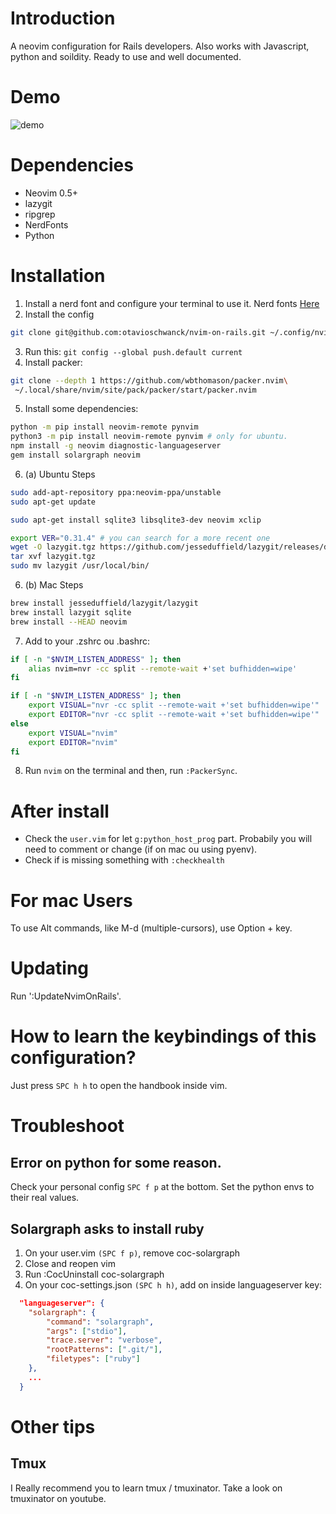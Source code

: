 # Introduction

A neovim configuration for Rails developers.  Also works with Javascript, python and soildity.  Ready to use and well
documented.

# Demo

![demo](demo.gif)

# Dependencies
- Neovim 0.5+
- lazygit
- ripgrep
- NerdFonts
- Python

# Installation

1. Install a nerd font and configure your terminal to use it.  Nerd fonts [Here](https://www.nerdfonts.com/font-downloads)
2. Install the config

```sh
git clone git@github.com:otavioschwanck/nvim-on-rails.git ~/.config/nvim
```

3. Run this: `git config --global push.default current`
4. Install packer:
```sh
git clone --depth 1 https://github.com/wbthomason/packer.nvim\
 ~/.local/share/nvim/site/pack/packer/start/packer.nvim
```
5. Install some dependencies:

```sh
python -m pip install neovim-remote pynvim
python3 -m pip install neovim-remote pynvim # only for ubuntu.
npm install -g neovim diagnostic-languageserver
gem install solargraph neovim
```

6. (a) Ubuntu Steps

```sh
sudo add-apt-repository ppa:neovim-ppa/unstable
sudo apt-get update

sudo apt-get install sqlite3 libsqlite3-dev neovim xclip

export VER="0.31.4" # you can search for a more recent one
wget -O lazygit.tgz https://github.com/jesseduffield/lazygit/releases/download/v${VER}/lazygit_${VER}_Linux_x86_64.tar.gz
tar xvf lazygit.tgz
sudo mv lazygit /usr/local/bin/
```

6. (b) Mac Steps

```sh
brew install jesseduffield/lazygit/lazygit
brew install lazygit sqlite
brew install --HEAD neovim
```

7. Add to your .zshrc ou .bashrc:

```sh
if [ -n "$NVIM_LISTEN_ADDRESS" ]; then
    alias nvim=nvr -cc split --remote-wait +'set bufhidden=wipe'
fi

if [ -n "$NVIM_LISTEN_ADDRESS" ]; then
    export VISUAL="nvr -cc split --remote-wait +'set bufhidden=wipe'"
    export EDITOR="nvr -cc split --remote-wait +'set bufhidden=wipe'"
else
    export VISUAL="nvim"
    export EDITOR="nvim"
fi
```

8. Run `nvim` on the terminal and then, run `:PackerSync`.

# After install

- Check the `user.vim` for let `g:python_host_prog` part.  Probabily you will need to comment or change (if on mac ou using pyenv).
- Check if is missing something with `:checkhealth`

# For mac Users

To use Alt commands, like M-d (multiple-cursors), use Option + key.

# Updating

Run ':UpdateNvimOnRails'.

# How to learn the keybindings of this configuration?

Just press `SPC h h` to open the handbook inside vim.

# Troubleshoot

## Error on python for some reason.

Check your personal config `SPC f p` at the bottom.  Set the python envs to their real values.

## Solargraph asks to install ruby

1. On your user.vim `(SPC f p)`, remove coc-solargraph
2. Close and reopen vim
3. Run :CocUninstall coc-solargraph
4. On your coc-settings.json `(SPC h h)`, add on inside languageserver key:

```json
  "languageserver": {
    "solargraph": {
        "command": "solargraph",
        "args": ["stdio"],
        "trace.server": "verbose",
        "rootPatterns": [".git/"],
        "filetypes": ["ruby"]
    },
    ...
  }
```

# Other tips

## Tmux

I Really recommend you to learn tmux / tmuxinator.  Take a look on tmuxinator on youtube.
